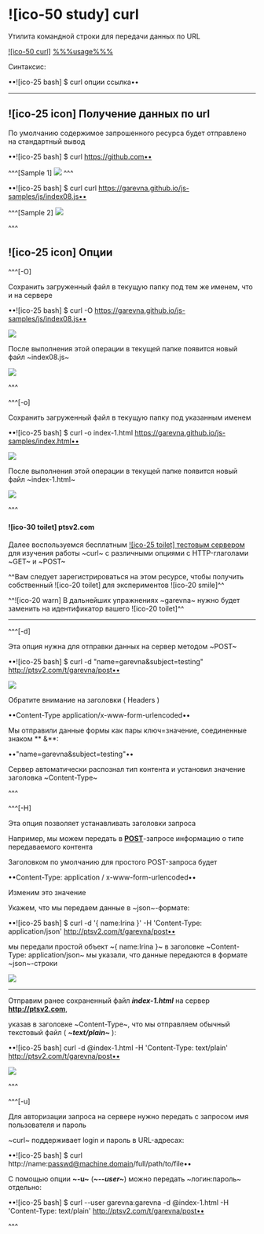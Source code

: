 # ![ico-50 study] curl

Утилита командной строки для передачи данных по URL

[![ico-50 curl]](https://curl.haxx.se/docs/manpage.html)
[%%%usage%%%](https://curl.haxx.se/docs/manual.html)

Синтаксис:

••![ico-25 bash] $ curl опции ссылка••

_______________________

## ![ico-25 icon] Получение данных по url

По умолчанию содержимое запрошенного ресурса будет отправлено на стандартный вывод

••![ico-25 bash] $ curl https://github.com••


^^^[Sample 1]
![](https://lh4.googleusercontent.com/NNBTdfB5sjJHwZonWN9Cas48xn-6Z9FpbQ6cWE8BuKT3viwiqeJARIVZtqXhh-3TYdpRF_E0ZoBCqqWijAUdYdJzTgwMbAGG2EWfLyZEF_3jIRxjKmeHjsHcWTlVjCHfc26Je71T-6LSge8)
^^^

••![ico-25 bash] $ curl curl https://garevna.github.io/js-samples/js/index08.js••

^^^[Sample 2]
![](https://lh6.googleusercontent.com/i5RSX6lSW65LpS8fr040nn2716uWNpBzmjYpI8gy0BFvs8Zm61AvKEd59ym2WbR5OdX7T89iR7Bm0wBUo6o-4unD4W8m3urkCVkAs-LbaaWnkupj6dwvBS4eZ-QUX25uCE83n5RzyZGX_yU)

^^^

## ![ico-25 icon] Опции

^^^[-O]

Сохранить загруженный файл в текущую папку под тем же именем, что и на сервере

••![ico-25 bash] $ curl  -O  https://garevna.github.io/js-samples/js/index08.js••

![](https://lh6.googleusercontent.com/lkSnp2j3kw-lr6y4-S1BCzNMBmdpp2UJ1Qy9LzrWzwyKARaMK1N5o7NbeaEVsrI0XEI1h1jRM7hHE1sh70LJeKA1fRXVgkGlInTBNVToyIE5KsmQWIR8iRQO6XrMBvwQ06FyMliqczbDeB4)

После выполнения этой операции в текущей папке появится новый файл  ~index08.js~

![](https://lh6.googleusercontent.com/jEWF7e21zrx4yQ9ktuK0vwdObUdi6oGTD8Qhzpdw_ngtMP_1A8gb8mpgjqX2qd4NrPO_HSpVubLIpMl_cXWtl9efg2GKOEC76R_81uqlX2fSke5XP0QUBAP1D69q9HlJfYL59TWRi8XHmHE)

^^^

^^^[-o]

Сохранить загруженный файл в текущую папку под указанным именем

••![ico-25 bash] $ curl  -o  index-1.html  https://garevna.github.io/js-samples/index.html••

![](https://lh3.googleusercontent.com/dqMLhIuIj6A4Itq2c5-16BhyBFwZtGjxK4BR4MpWFRKhnuwXzL3pKd8wKzupjmMH0u6QzvbpLaJw-sEDY6GlOILYD_TIz1GFJRy1bD-1ZdL0xhB6qXMTvFaELtnCQYEMjplDyzsjUPqwto0)

После выполнения этой операции в текущей папке появится новый файл ~index-1.html~

![](https://lh6.googleusercontent.com/I9qFh4ByAOmjgAqF7ctDCxeTDwpRBwh-3qzHO1qv97xq5jzADcgPmHQyt3a86LNz-lTiX50t8PaUN5YpoDNSfT6qR7e90O0xy3QpxGL1XgagNCQlu8kGzJCY41fk6HfnpZThmMa1XY3EPoM)

^^^

#### ![ico-30 toilet] ptsv2.com

Далее воспользуемся бесплатным [![ico-25 toilet] тестовым сервером](http://ptsv2.com)
для изучения работы ~curl~ с различными опциями
с HTTP-глаголами ~GET~ и ~POST~

^^Вам следует зарегистрироваться на этом ресурсе, чтобы получить собственный ![ico-20 toilet] для экспериментов ![ico-20 smile]^^

^^![ico-20 warn] В дальнейших упражнениях ~garevna~ нужно будет заменить на идентификатор вашего ![ico-20 toilet]^^

__________________

^^^[-d]

Эта опция нужна для отправки данных на сервер методом ~POST~

••![ico-25 bash] $ curl -d  "name=garevna&subject=testing"  http://ptsv2.com/t/garevna/post••

![](https://lh5.googleusercontent.com/386WFzu4tgvkFsvcDiIBvH_FiFSM5-Oyvcnd9DLGSBzNAnp5R9jV9nLT5x1u188mqU79bdtbvTOQlLWPMMBR3dnO7nliVXydcersaqpRa4_9AUuzxFcq41l3eHsxqkDhzWA5Wf5so2o0u7s)

Обратите внимание на заголовки ( Headers )


••Content-Type   application/x-www-form-urlencoded••

Мы отправили данные формы как пары  ключ=значение, соединенные знаком ** &**:

••"name=garevna&subject=testing"••

Сервер автоматически распознал тип контента и установил значение заголовка ~Content-Type~

^^^

^^^[-H]

Эта опция позволяет устанавливать заголовки запроса

Например, мы можем передать в [**POST**](https://developer.mozilla.org/ru/docs/Web/HTTP/Methods/POST)-запросе информацию о типе передаваемого контента

Заголовком по умолчанию для простого POST-запроса будет

••Content-Type: application / x-www-form-urlencoded••

Изменим это значение

Укажем, что мы передаем данные в ~json~-формате:

••![ico-25 bash] $ curl -d '{ name:Irina }'  -H  'Content-Type: application/json'  http://ptsv2.com/t/garevna/post••

мы передали простой объект ~{ name:Irina }~
в заголовке ~Content-Type: application/json~
мы указали, что данные передаются в формате ~json~-строки

![](https://lh6.googleusercontent.com/VOnTkxF50N7AaZO6IhnCN1SCoMiZCk8m1-SN5rUD2fImZ4ML2LX2RfGLSX_uL7TdcrTWdK4rulFDSM7VMWPmBcL58psevNOLtZvknrbJt6kd3_j6040x5AjZEnamePuulDeHC_OvjrcVQF4)

________________________

Отправим ранее сохраненный файл  **_index-1.html_** на сервер  **http://ptsv2.com**,

указав в заголовке ~Content-Type~, что мы отправляем обычный текстовый файл ( **_~text/plain~_** ):

••![ico-25 bash] curl  -d  @index-1.html   -H  'Content-Type: text/plain'   http://ptsv2.com/t/garevna/post••

![](https://lh5.googleusercontent.com/5vxbWn8QA-_jNTnd085QG4lDAK2XmLrqNDtH4bOmfZu4qA6f6HvM3_Bk2a7ebjIa250DS0y37WtHXW9wf-UiHudeouf36ALIyzdB7wkB4EpjrWMl4RET3UCfX6UXW4wFxH-iyVrkno3gmfc)

^^^

^^^[-u]

Для авторизации запроса на сервере нужно передать с запросом имя пользователя и пароль

~curl~ поддерживает login и пароль в URL-адресах:

••![ico-25 bash] $ curl http://name:passwd@machine.domain/full/path/to/file••

С помощью опции **~-u~** (_**~--user~**_) можно передать ~логин:пароль~ отдельно:

••![ico-25 bash] $ curl --user garevna:garevna -d  @index-1.html   -H  'Content-Type: text/plain'   http://ptsv2.com/t/garevna/post••

^^^
